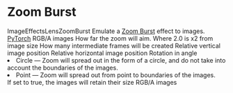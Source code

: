 # Zoom Burst

<deflist type="narrow">
    <def title="Full Name">
        ImageEffectsLensZoomBurst
    </def>
    <def title="Description">
        Emulate a <a href="https://en.wikipedia.org/wiki/Zoom_burst">Zoom Burst</a> effect to images.
    </def>
        <def title="Backend">
            <a href="Modules.md" anchor="pytorch" summary="Image processing with pure Tensor without transformations.">PyTorch</a>
        </def>
    <def title="Input Parameters">
        <deflist type="narrow">
            <def title="Images">
                RGB/A images
            </def>
            <def title="Scale">
                How far the zoom will aim. Where <control>2.0</control> is <control>x2</control> from image size
            </def>
            <def title="Samples">
                How many intermediate frames will be created
            </def>
            <def title="Position X">
                Relative vertical image position
            </def>
            <def title="Position Y">
                Relative horizontal image position
            </def>
            <def title="Rotation">
                Rotation in angle
            </def>
            <def title="Method">
                <list>
                    <li><control>Circle</control> — Zoom will spread out in the form of a circle, and do not take into account the boundaries of the images.</li>
                    <li><control>Point</control> — Zoom will spread out from point to boundaries of the images.</li>
                </list>
            </def>
            <def title="Stabilization">
                If set to true, the images will retain their size
            </def>
        </deflist>
    </def>
    <def title="Output Parameters">
        <deflist type="narrow">
            <def title="Images">
                RGB/A images
            </def>
        </deflist>
    </def>
</deflist>
